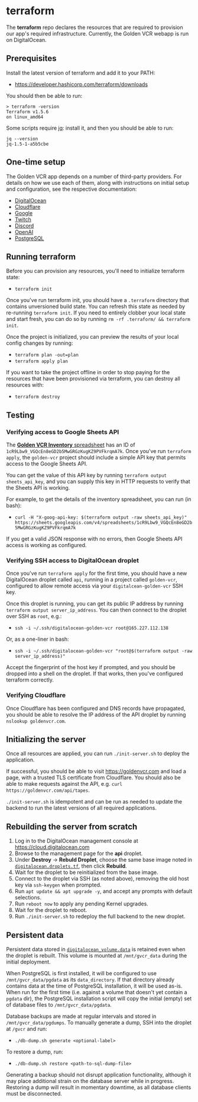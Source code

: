 # terraform

The **terraform** repo declares the resources that are required to provision our app's
required infrastructure. Currently, the Golden VCR webapp is run on DigitalOcean.

## Prerequisites

Install the latest version of terraform and add it to your PATH:

- https://developer.hashicorp.com/terraform/downloads

You should then be able to run:

```
> terraform -version
Terraform v1.5.6
on linux_amd64
```

Some scripts require [jq](https://jqlang.github.io/jq/): install it, and then you
should be able to run:

```
jq --version
jq-1.5-1-a5b5cbe
```

## One-time setup

The Golden VCR app depends on a number of third-party providers. For details on how we
use each of them, along with instructions on initial setup and configuration, see the
respective documentation:

- [DigitalOcean](./docs/digitalocean.md)
- [Cloudflare](./docs/cloudflare.md)
- [Google](./docs/google.md)
- [Twitch](./docs/twitch.md)
- [Discord](./docs/discord.md)
- [OpenAI](./docs/openai.md)
- [PostgreSQL](./docs/postgres.md)

## Running terraform

Before you can provision any resources, you'll need to initialize terraform state:

- `terraform init`

Once you've run terraform init, you should have a `.terraform` directory that contains
unversioned build state. You can refresh this state as needed by re-running
`terraform init`. If you need to entirely clobber your local state and start fresh, you
can do so by running `rm -rf .terraform/ && terraform init`.

Once the project is initialized, you can preview the results of your local config
changes by running:

- `terraform plan -out=plan`
- `terraform apply plan`

If you want to take the project offline in order to stop paying for the resources that
have been provisioned via terraform, you can destroy all resources with:

- `terraform destroy`

## Testing

### Verifying access to Google Sheets API

The [**Golden VCR Inventory** spreadsheet](https://docs.google.com/spreadsheets/d/1cR9Lbw9_VGQcEn8eGD2b5MwGRGzKugKZ9PVFkrqmA7k/edit#gid=0)
has an ID of `1cR9Lbw9_VGQcEn8eGD2b5MwGRGzKugKZ9PVFkrqmA7k`. Once you've run
`terraform apply`, the `golden-vcr` project should include a simple API key that
permits access to the Google Sheets API.

You can get the value of this API key by running `terraform output sheets_api_key`, and
you can supply this key in HTTP requests to verify that the Sheets API is working.

For example, to get the details of the inventory spreadsheet, you can run (in bash):

- `curl -H "X-goog-api-key: $(terraform output -raw sheets_api_key)" https://sheets.googleapis.com/v4/spreadsheets/1cR9Lbw9_VGQcEn8eGD2b5MwGRGzKugKZ9PVFkrqmA7k`

If you get a valid JSON response with no errors, then Google Sheets API access is
working as configured.

### Verifying SSH access to DigitalOcean droplet

Once you've run `terraform apply` for the first time, you should have a new
DigitalOcean droplet called `api`, running in a project called `golden-vcr`, configured
to allow remote access via your `digitalcean-golden-vcr` SSH key.

Once this droplet is running, you can get its public IP address by running
`terraform output server_ip_address`. You can then connect to the droplet over SSH as
`root`, e.g.:

- `ssh -i ~/.ssh/digitalocean-golden-vcr root@165.227.112.138`

Or, as a one-liner in bash:

- `ssh -i ~/.ssh/digitalocean-golden-vcr "root@$(terraform output -raw server_ip_address)"`

Accept the fingerprint of the host key if prompted, and you should be dropped into a
shell on the droplet. If that works, then you've configured terraform correctly.

### Verifying Cloudflare

Once Cloudflare has been configured and DNS records have propagated, you should be able
to resolve the IP address of the API droplet by running `nslookup goldenvcr.com`.

## Initializing the server

Once all resources are applied, you can run `./init-server.sh` to deploy the
application.

If successful, you should be able to visit https://goldenvcr.com and load a page, with
a trusted TLS certificate from Cloudflare. You should also be able to make requests
against the API, e.g. `curl https://goldenvcr.com/api/tapes`.

`./init-server.sh` is idempotent and can be run as needed to update the backend to run
the latest versions of all required applications.

## Rebuilding the server from scratch

1. Log in to the DigitalOcean management console at https://cloud.digitalocean.com
2. Browse to the management page for the **api** droplet.
3. Under **Destroy** &rarr; **Rebuld Droplet**, choose the same base image noted in
   [`digitalocean.droplets.tf`](./digitalocean.droplets.tf), then click **Rebuild**.
4. Wait for the droplet to be reinitialized from the base image.
5. Connect to the droplet via SSH (as noted above), removing the old host key via
   `ssh-keygen` when prompted.
6. Run `apt update && apt upgrade -y`, and accept any prompts with default selections.
7. Run `reboot now` to apply any pending Kernel upgrades.
8. Wait for the droplet to reboot.
9. Run `./init-server.sh` to redeploy the full backend to the new droplet.

## Persistent data

Persistent data stored in [`digitalocean_volume.data`](./digitalocean.volumes.tf) is
retained even when the droplet is rebuilt. This volume is mounted at `/mnt/gvcr_data`
during the initial deployment.

When PostgreSQL is first installed, it will be configured to use
`/mnt/gvcr_data/pgdata` as its `data_directory`. If that directory already contains
data at the time of PostgreSQL installation, it will be used as-is. When run for the
first time (i.e. against a volume that doesn't yet contain a `pgdata` dir), the
PostgreSQL installation script will copy the initial (empty) set of database files to
`/mnt/gvcr_data/pgdata`.

Database backups are made at regular intervals and stored in `/mnt/gvcr_data/pgdumps`.
To manually generate a dump, SSH into the droplet at `/gvcr` and run:

- `./db-dump.sh generate <optional-label>`

To restore a dump, run:

- `./db-dump.sh restore <path-to-sql-dump-file>`

Generating a backup should not disrupt application functionality, although it may place
additional strain on the database server while in progress. Restoring a dump will
result in momentary downtime, as all database clients must be disconnected.

